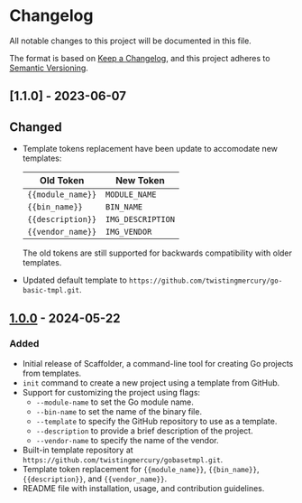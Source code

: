 # Changelog

All notable changes to this project will be documented in this file.

The format is based on [Keep a Changelog](https://keepachangelog.com/en/1.0.0/),
and this project adheres to [Semantic Versioning](https://semver.org/spec/v2.0.0.html).

## [1.1.0] - 2023-06-07

## Changed
- Template tokens replacement have been update to accomodate new templates:
  
  | Old Token         | New Token         |
  |-------------------|-------------------|
  | `{{module_name}}` | `MODULE_NAME`     |
  | `{{bin_name}}`    | `BIN_NAME`        |
  | `{{description}}` | `IMG_DESCRIPTION` |
  | `{{vendor_name}}` | `IMG_VENDOR`      |

  The old tokens are still supported for backwards compatibility with older templates.

- Updated default template to `https://github.com/twistingmercury/go-basic-tmpl.git`.

## [1.0.0] - 2024-05-22

### Added
- Initial release of Scaffolder, a command-line tool for creating Go projects from templates.
- `init` command to create a new project using a template from GitHub.
- Support for customizing the project using flags:
    - `--module-name` to set the Go module name.
    - `--bin-name` to set the name of the binary file.
    - `--template` to specify the GitHub repository to use as a template.
    - `--description` to provide a brief description of the project.
    - `--vendor-name` to specify the name of the vendor.
- Built-in template repository at `https://github.com/twistingmercury/gobasetmpl.git`.
- Template token replacement for `{{module_name}}`, `{{bin_name}}`, `{{description}}`, and `{{vendor_name}}`.
- README file with installation, usage, and contribution guidelines.

[1.0.0]: https://github.com/twistingmercury/scaffolder/releases/tag/v1.0.0